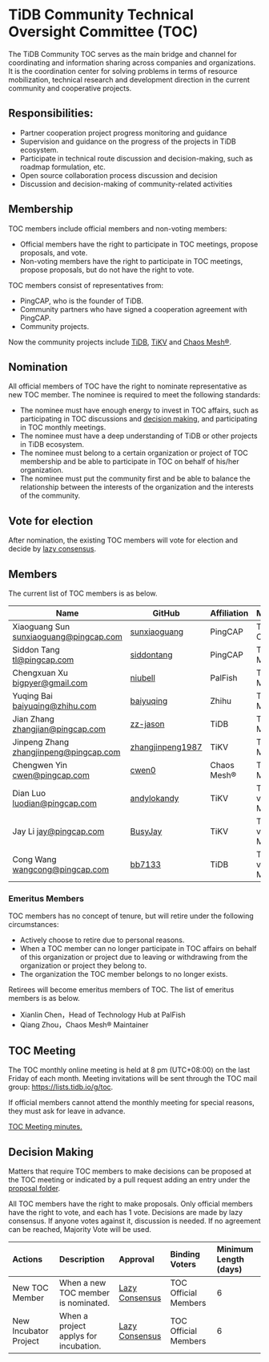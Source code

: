 # TiDB Community Technical Oversight Committee (TOC)

The TiDB Community TOC serves as the main bridge and channel for coordinating and information sharing across companies and organizations. It is the coordination center for solving problems in terms of resource mobilization, technical research and development direction in the current community and cooperative projects.

## Responsibilities:

- Partner cooperation project progress monitoring and guidance
- Supervision and guidance on the progress of the projects in TiDB ecosystem.
- Participate in technical route discussion and decision-making, such as roadmap formulation, etc.
- Open source collaboration process discussion and decision
- Discussion and decision-making of community-related activities

## Membership

TOC members include official members and non-voting members:

- Official members have the right to participate in TOC meetings, propose proposals, and vote.
- Non-voting members have the right to participate in TOC meetings, propose proposals, but do not have the right to vote.

TOC members consist of representatives from:

- PingCAP, who is the founder of TiDB.
- Community partners who have signed a cooperation agreement with PingCAP.
- Community projects.

Now the community projects include [TiDB](https://github.com/pingcap/tidb), [TiKV](https://github.com/tikv/tikv) and [Chaos Mesh®](https://github.com/chaos-mesh/chaos-mesh).

## Nomination

All official members of TOC have the right to nominate representative as new TOC member. The nominee is required to meet the following standards:

- The nominee must have enough energy to invest in TOC affairs, such as participating in TOC discussions and [decision making](./proposal), and participating in TOC monthly meetings.
- The nominee must have a deep understanding of TiDB or other projects in TiDB ecosystem.
- The nominee must belong to a certain organization or project of TOC membership and be able to participate in TOC on behalf of his/her organization.
- The nominee must put the community first and be able to balance the relationship between the interests of the organization and the interests of the community.


## Vote for election

After nomination, the existing TOC members will vote for election and decide by [lazy consensus](./proposal/README.md#lazy-consensus).

## Members

The current list of TOC members is as below.

|  Name   | GitHub  | Affiliation | Membership |
|  ----  | ----  |  ----  | ----  |
| Xiaoguang Sun sunxiaoguang@pingcap.com  | [sunxiaoguang](https://github.com/sunxiaoguang) | PingCAP | TOC Chairman |
| Siddon Tang tl@pingcap.com | [siddontang](https://github.com/siddontang) | PingCAP | TOC Official Member |
| Chengxuan Xu bigpyer@gmail.com | [niubell](https://github.com/niubell) | PalFish | TOC Official Member |
| Yuqing Bai baiyuqing@zhihu.com | [baiyuqing](https://github.com/baiyuqing) | Zhihu | TOC Official Member |
| Jian Zhang zhangjian@pingcap.com | [zz-jason](https://github.com/zz-jason) | TiDB | TOC Official Member |
| Jinpeng Zhang zhangjinpeng@pingcap.com | [zhangjinpeng1987](https://github.com/zhangjinpeng1987) | TiKV | TOC Official Member |
| Chengwen Yin cwen@pingcap.com | [cwen0](https://github.com/cwen0) | Chaos Mesh®  | TOC Official Member |
| Dian Luo luodian@pingcap.com | [andylokandy](https://github.com/andylokandy) | TiKV | TOC Non-voting Member |
| Jay Li jay@pingcap.com | [BusyJay](https://github.com/BusyJay) | TiKV | TOC Non-voting Member |
| Cong Wang wangcong@pingcap.com | [bb7133](https://github.com/bb7133) | TiDB | TOC Non-voting Member |


### Emeritus Members

TOC members has no concept of tenure, but will retire under the following circumstances:

- Actively choose to retire due to personal reasons.
- When a TOC member can no longer participate in TOC affairs on behalf of this organization or project due to leaving or withdrawing from the organization or project they belong to.
- The organization the TOC member belongs to no longer exists.

Retirees will become emeritus members of TOC. The list of emeritus members is as below.

- Xianlin Chen，Head of Technology Hub at PalFish
- Qiang Zhou，Chaos Mesh® Maintainer


## TOC Meeting
The TOC monthly online meeting is held at 8 pm (UTC+08:00) on the last Friday of each month. Meeting invitations will be sent through the TOC mail group: https://lists.tidb.io/g/toc. 

If official members cannot attend the monthly meeting for special reasons, they must ask for leave in advance.

[TOC Meeting minutes.](https://docs.google.com/document/d/1m9Uk-JkqO_KaSZaLjL47hW1L_2Bp-yW1StCuGQzOFTk/edit)


## Decision Making
Matters that require TOC members to make decisions can be proposed at the TOC meeting or indicated by a pull request adding an entry under the [proposal folder](./proposal).

All TOC members have the right to make proposals. Only official members have the right to vote, and each has 1 vote. Decisions are made by lazy consensus. If anyone votes against it, discussion is needed. If no agreement can be reached, Majority Vote will be used.


| Actions | Description | Approval | Binding Voters |  Minimum Length (days) |
|:----|:----|:----|:----|:----|
| New TOC Member |  When a new TOC member is nominated.  |  [Lazy Consensus](./proposal/README.md#lazy-consensus)  |  TOC Official Members  |  6  |
| New Incubator Project |  When a project applys for incubation.  |  [Lazy Consensus](./proposal/README.md#lazy-consensus)  |  TOC Official Members  |  6  |

